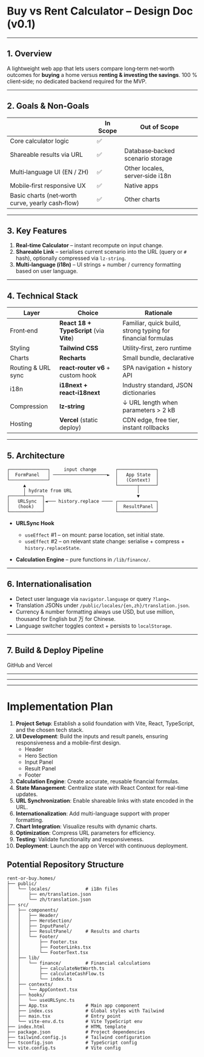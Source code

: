 # Buy vs Rent Calculator – Design Doc (v0.1)

---

## 1. Overview

A lightweight web app that lets users compare long‑term net‑worth outcomes for **buying** a home versus **renting & investing the savings**. 100 % client‑side; no dedicated backend required for the MVP.

---

## 2. Goals & Non‑Goals

|                                                  | In Scope | Out of Scope                     |
| ------------------------------------------------ | -------- | -------------------------------- |
| Core calculator logic                            | ✅       |                                  |
| Shareable results via URL                        | ✅       | Database‑backed scenario storage |
| Multi‑language UI (EN / ZH)                      | ✅       | Other locales, server‑side i18n  |
| Mobile‑first responsive UX                       | ✅       | Native apps                      |
| Basic charts (net‑worth curve, yearly cash‑flow) | ✅       | Other charts                     |

---

## 3. Key Features

1. **Real‑time Calculator** – instant recompute on input change.
2. **Shareable Link** – serialises current scenario into the URL (query or `#` hash), optionally compressed via `lz-string`.
3. **Multi‑language (i18n)** – UI strings + number / currency formatting based on user language.

---

## 4. Technical Stack

| Layer              | Choice                                   | Rationale                                                   |
| ------------------ | ---------------------------------------- | ----------------------------------------------------------- |
| Front‑end          | **React 18 + TypeScript** (via **Vite**) | Familiar, quick build, strong typing for financial formulas |
| Styling            | **Tailwind CSS**                         | Utility‑first, zero runtime                                 |
| Charts             | **Recharts**                             | Small bundle, declarative                                   |
| Routing & URL sync | **react‑router v6** + custom hook        | SPA navigation + history API                                |
| i18n               | **i18next + react‑i18next**              | Industry standard, JSON dictionaries                        |
| Compression        | **lz‑string**                            | ↓ URL length when parameters > 2 kB                         |
| Hosting            | **Vercel** (static deploy)               | CDN edge, free tier, instant rollbacks                      |

---

## 5. Architecture

```
┌──────────────┐     input change       ┌──────────────┐
│  FormPanel   │ ────────────────────►  │   App State  │
└──────────────┘                        │   (Context)  │
      ▲                                 └───────┬──────┘
      │ hydrate from URL                        │
┌─────┴──────┐                                  ▼
│   URLSync  │◄─── history.replace ──── ┌──────────────┐
│   (hook)   │                          │  ResultPanel │
└────────────┘                          └──────────────┘
```

- **URLSync Hook**

  - `useEffect` #1 – on mount: parse location, set initial state.
  - `useEffect` #2 – on relevant state change: serialise + compress + `history.replaceState`.

- **Calculation Engine** – pure functions in `/lib/finance/`.

---

## 6. Internationalisation

- Detect user language via `navigator.language` or query `?lang=`.
- Translation JSONs under `/public/locales/{en,zh}/translation.json`.
- Currency & number formatting always use USD, but use million, thousand for English but 万 for Chinese.
- Language switcher toggles context + persists to `localStorage`.

---

## 7. Build & Deploy Pipeline

GitHub and Vercel

---

---

---

# Implementation Plan

1. **Project Setup**: Establish a solid foundation with Vite, React, TypeScript, and the chosen tech stack.
2. **UI Development**: Build the inputs and result panels, ensuring responsiveness and a mobile-first design.
   - Header
   - Hero Section
   - Input Panel
   - Result Panel
   - Footer
3. **Calculation Engine**: Create accurate, reusable financial formulas.
4. **State Management**: Centralize state with React Context for real-time updates.
5. **URL Synchronization**: Enable shareable links with state encoded in the URL.
6. **Internationalization**: Add multi-language support with proper formatting.
7. **Chart Integration**: Visualize results with dynamic charts.
8. **Optimization**: Compress URL parameters for efficiency.
9. **Testing**: Validate functionality and responsiveness.
10. **Deployment**: Launch the app on Vercel with continuous deployment.

## Potential Repository Structure

```plaintext
rent-or-buy.homes/
├── public/
│   └── locales/             # i18n files
│       ├── en/translation.json
│       └── zh/translation.json
├── src/
│   ├── components/
│   │   ├── Header/
│   │   ├── HeroSection/
│   │   ├── InputPanel/
│   │   ├── ResultPanel/     # Results and charts
│   │   └── Footer/
│   │       ├── Footer.tsx
│   │       ├── FooterLinks.tsx
│   │       └── FooterText.tsx
│   ├── lib/
│   │   └── finance/         # Financial calculations
│   │       ├── calculateNetWorth.ts
│   │       ├── calculateCashFlow.ts
│   │       └── index.ts
│   ├── contexts/
│   │   └── AppContext.tsx
│   ├── hooks/
│   │   └── useURLSync.ts
│   ├── App.tsx              # Main app component
│   ├── index.css            # Global styles with Tailwind
│   ├── main.tsx             # Entry point
│   └── vite-env.d.ts        # Vite TypeScript env
├── index.html               # HTML template
├── package.json             # Project dependencies
├── tailwind.config.js       # Tailwind configuration
├── tsconfig.json            # TypeScript config
└── vite.config.ts           # Vite config
```
